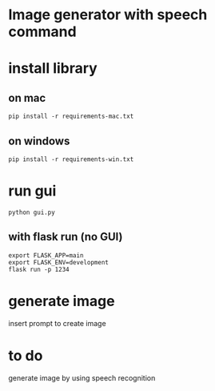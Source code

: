 # Image generator with speech command

# install library
## on mac
```
pip install -r requirements-mac.txt
```
## on windows 
```
pip install -r requirements-win.txt
```

# run gui
```
python gui.py
```
## with flask run (no GUI)
```
export FLASK_APP=main
export FLASK_ENV=development
flask run -p 1234
```

# generate image
insert prompt to create image

# to do
generate image by using speech recognition 
